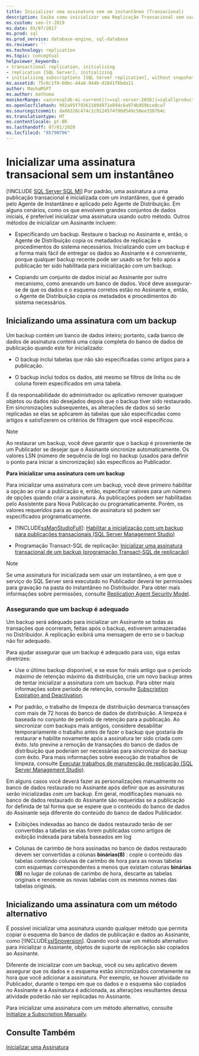 ```yaml
---
title: Inicializar uma assinatura sem um instantâneo (Transacional)
description: Saiba como inicializar uma Replicação Transacional sem usar um instantâneo do SQL Server.
ms.custom: seo-lt-2019
ms.date: 03/07/2017
ms.prod: sql
ms.prod_service: database-engine, sql-database
ms.reviewer: ''
ms.technology: replication
ms.topic: conceptual
helpviewer_keywords:
- transactional replication, initializing
- replication [SQL Server], initializing
- initializing subscriptions [SQL Server replication], without snapshots
ms.assetid: 75c8c1f8-60bc-44a8-944b-d18d1f6bda11
author: MashaMSFT
ms.author: mathoma
monikerRange: =azuresqldb-mi-current||>=sql-server-2016||=sqlallproducts-allversions
ms.openlocfilehash: 992a95f793611094971e894c6a974b959bce8ca7
ms.sourcegitcommit: da88320c474c1c9124574f90d549c50ee3387b4c
ms.translationtype: HT
ms.contentlocale: pt-BR
ms.lasthandoff: 07/01/2020
ms.locfileid: "85790796"
---
```

# <a name="initialize-a-transactional-subscription-without-a-snapshot"></a>Inicializar uma assinatura transacional sem um instantâneo
[!INCLUDE [SQL Server SQL MI](../../includes/applies-to-version/sql-asdbmi.md)]
  Por padrão, uma assinatura a uma publicação transacional é inicializada com um instantâneo, que é gerado pelo Agente de Instantâneo e aplicado pelo Agente de Distribuição. Em alguns cenários, como os que envolvem grandes conjuntos de dados iniciais, é preferível inicializar uma assinatura usando outro método. Outros métodos de inicializar um Assinante incluem:  
  
-   Especificando um backup. Restaure o backup no Assinante e, então, o Agente de Distribuição copia os metadados de replicação e procedimentos do sistema necessários. Inicializando com um backup é a forma mais fácil de entregar os dados ao Assinante e é conveniente, porque qualquer backup recente pode ser usado se for feito após a publicação ter sido habilitada para inicialização com um backup.  
  
-   Copiando um conjunto de dados inicial ao Assinante por outro mecanismo, como anexando um banco de dados. Você deve assegurar-se de que os dados e o esquema corretos estão no Assinante e, então, o Agente de Distribuição copia os metadados e procedimentos do sistema necessários.  
  
## <a name="initializing-a-subscription-with-a-backup"></a>Inicializando uma assinatura com um backup  
 Um backup contém um banco de dados inteiro; portanto, cada banco de dados de assinatura conterá uma cópia completa do banco de dados de publicação quando este for inicializado:  
  
-   O backup inclui tabelas que não são especificadas como artigos para a publicação.  
  
-   O backup inclui todos os dados, até mesmo se filtros de linha ou de coluna forem especificados em uma tabela.  
  
 É da responsabilidade do administrador ou aplicativo remover quaisquer objetos ou dados não desejados depois que o backup tiver sido restaurado. Em sincronizações subsequentes, as alterações de dados só serão replicadas se elas se aplicarem às tabelas que são especificadas como artigos e satisfizerem os critérios de filtragem que você especificou.  
  
> [!NOTE]  
>  Ao restaurar um backup, você deve garantir que o backup é proveniente de um Publicador se desejar que o Assinante sincronize automaticamente. Os valores LSN (número de sequência de log) no backup (usados para definir o ponto para iniciar a sincronização) são específicos ao Publicador.  
  
 **Para inicializar uma assinatura com um backup**  
  
 Para inicializar uma assinatura com um backup, você deve primeiro habilitar a opção ao criar a publicação e, então, especificar valores para um número de opções quando criar a assinatura. As publicações podem ser habilitadas pelo Assistente para Nova Publicação ou programaticamente. Porém, os valores requeridos para as opções de assinatura só podem ser especificados programaticamente.  
  
-   [!INCLUDE[ssManStudioFull](../../includes/ssmanstudiofull-md.md)]: [Habilitar a inicialização com um backup para publicações transacionais &#40;SQL Server Management Studio&#41;](../../relational-databases/replication/enable-initialization-with-backup-for-transactional-publications.md)  
  
-   Programação Transact-SQL de replicação: [Inicializar uma assinatura transacional de um backup &#40;programação Transact-SQL de replicação&#41;](../../relational-databases/replication/initialize-a-transactional-subscription-from-a-backup.md)  
  
> [!NOTE]  
>  Se uma assinatura for inicializada sem usar um instantâneo, a em que o serviço do SQL Server será executado no Publicador deverá ter permissões para gravação na pasta do instantâneo no Distribuidor. Para obter mais informações sobre permissões, consulte [Replication Agent Security Model](../../relational-databases/replication/security/replication-agent-security-model.md).  
  
### <a name="ensuring-the-suitability-of-a-backup"></a>Assegurando que um backup é adequado  
 Um backup será adequado para inicializar um Assinante se todas as transações que ocorreram, feitas após o backup, estiverem armazenadas no Distribuidor. A replicação exibirá uma mensagem de erro se o backup não for adequado.  
  
 Para ajudar assegurar que um backup é adequado para uso, siga estas diretrizes:  
  
-   Use o último backup disponível, e se esse for mais antigo que o período máximo de retenção máximo da distribuição, crie um novo backup antes de tentar inicializar a assinatura com um backup. Para obter mais informações sobre período de retenção, consulte [Subscription Expiration and Deactivation](../../relational-databases/replication/subscription-expiration-and-deactivation.md).  
  
-   Por padrão, o trabalho de limpeza de distribuição desmarca transações com mais de 72 horas do banco de dados de distribuição. A limpeza é baseada no conjunto de período de retenção para a publicação. Ao sincronizar com backups mais antigos, considere desabilitar temporariamente o trabalho antes de fazer o backup que gostaria de restaurar e habilite novamente após a assinatura ter sido criada com êxito. Isto previne a remoção de transações do banco de dados de distribuição que poderiam ser necessárias para sincronizar do backup com êxito. Para mais informações sobre execução de trabalhos de limpeza, consulte [Executar trabalhos de manutenção de replicação &#40;SQL Server Management Studio&#41;](../../relational-databases/replication/administration/run-replication-maintenance-jobs-sql-server-management-studio.md).  
  
 Em alguns casos você deverá fazer as personalizações manualmente no banco de dados restaurado no Assinante após definir que as assinaturas serão inicializadas com um backup. Em geral, modificações manuais no banco de dados restaurado do Assinante são requeridas se a publicação for definida de tal forma que se espere que o conteúdo do banco de dados do Assinante seja diferente do conteúdo do banco de dados Publicador.  
  
-   Exibições indexadas ao banco de dados restaurado terão de ser convertidas a tabelas se elas forem publicadas como artigos de exibição indexada para tabela baseados em log  
  
-   Colunas de carimbo de hora assinadas no banco de dados restaurado devem ser convertidas a colunas **binárias(8)** : copie o conteúdo das tabelas contendo colunas de carimbo de hora para as novas tabelas com esquemas correspondentes a menos que existam colunas **binárias (8)** no lugar de colunas de carimbo de hora, descarte as tabelas originais e renomeie as novas tabelas com os mesmos nomes das tabelas originais.  
  
## <a name="initializing-a-subscription-with-an-alternative-method"></a>Inicializando uma assinatura com um método alternativo  
 É possível inicializar uma assinatura usando qualquer método que permita copiar o esquema do banco de dados de publicação e dados ao Assinante, como [!INCLUDE[ssISnoversion](../../includes/ssisnoversion-md.md)]. Quando você usar um método alternativo para inicializar o Assinante, objetos de suporte de replicação são copiados ao Assinante.  
  
 Diferente de inicializar com um backup, você ou seu aplicativo devem assegurar que os dados e o esquema estão sincronizados corretamente na hora que você adicionar a assinatura. Por exemplo, se houver atividade no Publicador, durante o tempo em que os dados e o esquema são copiados no Assinante e a Assinatura é adicionada, as alterações resultantes dessa atividade poderão não ser replicadas no Assinante.  
  
 Para inicializar uma assinatura com um método alternativo, consulte [Initialize a Subscription Manually](../../relational-databases/replication/initialize-a-subscription-manually.md).  
  
## <a name="see-also"></a>Consulte Também  
 [Inicializar uma Assinatura](../../relational-databases/replication/initialize-a-subscription.md)  
  
  
